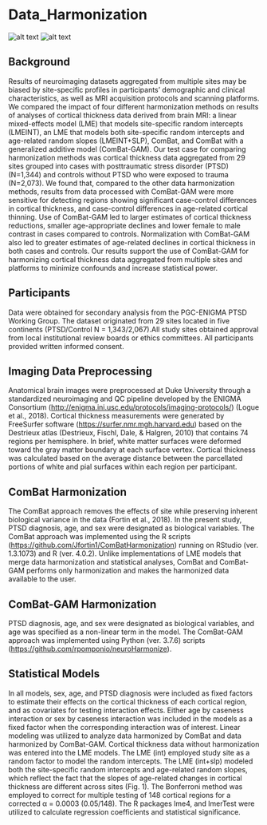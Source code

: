 # Data_Harmonization
![alt text](https://github.com/sundelinustc/Data_Harmonization/edit/blob/[branch]main/Figure1.png?raw=true)
![alt text](https://github.com/sundelinustc/Data_Harmonization/edit/blob/[branch]main/Figure3.png?raw=true)
## Background
Results of neuroimaging datasets aggregated from multiple sites may be biased by site-specific profiles in participants’ demographic and clinical characteristics, as well as MRI acquisition protocols and scanning platforms. We compared the impact of four different harmonization methods on results of analyses of cortical thickness data derived from brain MRI: a linear mixed-effects model (LME) that models site-specific random intercepts (LMEINT), an LME that models both site-specific random intercepts and age-related random slopes (LMEINT+SLP), ComBat, and ComBat with a generalized additive model (ComBat-GAM). Our test case for comparing harmonization methods was cortical thickness data aggregated from 29 sites grouped into cases with posttraumatic stress disorder (PTSD) (N=1,344) and controls without PTSD who were exposed to trauma (N=2,073). We found that, compared to the other data harmonization methods, results from data processed with ComBat-GAM were more sensitive for detecting regions showing significant case-control differences in cortical thickness, and case-control differences in age-related cortical thinning. Use of ComBat-GAM led to larger estimates of cortical thickness reductions, smaller age-appropriate declines and lower female to male contrast in cases compared to controls. Normalization with ComBat-GAM also led to greater estimates of age-related declines in cortical thickness in both cases and controls. Our results support the use of ComBat-GAM for harmonizing cortical thickness data aggregated from multiple sites and platforms to minimize confounds and increase statistical power. 
## Participants
Data were obtained for secondary analysis from the PGC-ENIGMA PTSD Working Group. The dataset originated from 29 sites located in five continents (PTSD/Control N = 1,343/2,067).All study sites obtained approval from local institutional review boards or ethics committees. All participants provided written informed consent. 
## Imaging Data Preprocessing
Anatomical brain images were preprocessed at Duke University through a standardized neuroimaging and QC pipeline developed by the ENIGMA Consortium (http://enigma.ini.usc.edu/protocols/imaging-protocols/) (Logue et al., 2018). Cortical thickness measurements were generated by FreeSurfer software (https://surfer.nmr.mgh.harvard.edu) based on the Destrieux atlas (Destrieux, Fischl, Dale, & Halgren, 2010) that contains 74 regions per hemisphere. In brief, white matter surfaces were deformed toward the gray matter boundary at each surface vertex. Cortical thickness was calculated based on the average distance between the parcellated portions of white and pial surfaces within each region per participant. 
## ComBat Harmonization 
The ComBat approach removes the effects of site while preserving inherent biological variance in the data (Fortin et al., 2018). In the present study, PTSD diagnosis, age, and sex were designated as biological variables. The ComBat approach was implemented using the R scripts (https://github.com/Jfortin1/ComBatHarmonization) running on RStudio (ver. 1.3.1073) and R (ver. 4.0.2). Unlike implementations of LME models that merge data harmonization and statistical analyses, ComBat and ComBat-GAM performs only harmonization and makes the harmonized data available to the user. 
## ComBat-GAM Harmonization
PTSD diagnosis, age, and sex were designated as biological variables, and age was specified as a non-linear term in the model. The ComBat-GAM approach was implemented using Python (ver. 3.7.6) scripts (https://github.com/rpomponio/neuroHarmonize).
## Statistical Models
In all models, sex, age, and PTSD diagnosis were included as fixed factors to estimate their effects on the cortical thickness of each cortical region, and as covariates for testing interaction effects. Either age by caseness interaction or sex by caseness interaction was included in the models as a fixed factor when the corresponding interaction was of interest. Linear modeling was utilized to analyze data harmonized by ComBat and data harmonized by ComBat-GAM. Cortical thickness data without harmonization was entered into the LME models. The LME (int) employed study site as a random factor to model the random intercepts. The LME (int+slp) modeled both the site-specific random intercepts and age-related random slopes, which reflect the fact that the slopes of age-related changes in cortical thickness are different across sites (Fig. 1). The Bonferroni method was employed to correct for multiple testing of 148 cortical regions for a corrected α = 0.0003 (0.05/148). The R packages lme4, and lmerTest were utilized to calculate regression coefficients and statistical significance. 
